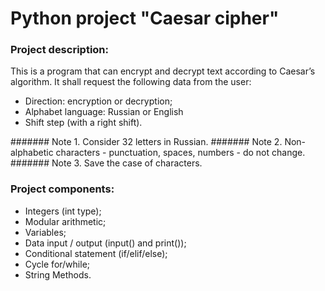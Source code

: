 # Python project "Caesar cipher"
### Project description: 
This is a program that can encrypt and decrypt text according to Caesar’s algorithm. It shall request the following data from the user:

- Direction: encryption or decryption;
- Alphabet language: Russian or English
- Shift step (with a right shift).

####### Note 1. Consider 32 letters in Russian.
####### Note 2. Non-alphabetic characters - punctuation, spaces, numbers - do not change.
####### Note 3. Save the case of characters. 

### Project components:

- Integers (int type);
- Modular arithmetic;
- Variables;
- Data input / output (input() and print());
- Conditional statement (if/elif/else);
- Cycle for/while;
- String Methods.